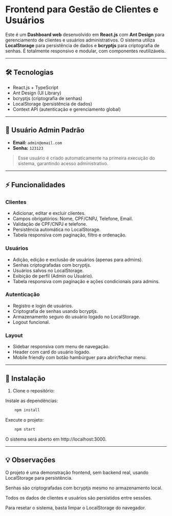 # Frontend para Gestão de Clientes e Usuários

Este é um **Dashboard web** desenvolvido em **React.js** com **Ant Design** para gerenciamento de clientes e usuários administrativos. O sistema utiliza **LocalStorage** para persistência de dados e **bcryptjs** para criptografia de senhas. É totalmente responsivo e modular, com componentes reutilizáveis.

---

## 🛠️ Tecnologias

- React.js + TypeScript  
- Ant Design (UI Library)  
- bcryptjs (criptografia de senhas)  
- LocalStorage (persistência de dados)  
- Context API (autenticação e gerenciamento global)

---

## 🔑 Usuário Admin Padrão

- **Email:** `admin@email.com`  
- **Senha:** `123123`  
> Esse usuário é criado automaticamente na primeira execução do sistema, garantindo acesso administrativo.

---

## ⚡ Funcionalidades

### Clientes
- Adicionar, editar e excluir clientes.  
- Campos obrigatórios: Nome, CPF/CNPJ, Telefone, Email.  
- Validação de CPF/CNPJ e telefone.  
- Persistência automática no LocalStorage.  
- Tabela responsiva com paginação, filtro e ordenação.

### Usuários
- Adição, edição e exclusão de usuários (apenas para admins).  
- Senhas criptografadas com bcryptjs.  
- Usuários salvos no LocalStorage.  
- Exibição de perfil (Admin ou Usuário).  
- Tabela responsiva com paginação e ações condicionais para admins.

### Autenticação
- Registro e login de usuários.  
- Criptografia de senhas usando bcryptjs.  
- Armazenamento seguro do usuário logado no LocalStorage.  
- Logout funcional.

### Layout
- Sidebar responsiva com menu de navegação.  
- Header com card do usuário logado.  
- Mobile friendly com botão hambúrguer para abrir/fechar menu.

---

## 🚀 Instalação

1. Clone o repositório:

Instale as dependências:

```bash
    npm install
```

Execute o projeto:

```bash
    npm start
```

O sistema será aberto em http://localhost:3000.

---

## 💡 Observações

O projeto é uma demonstração frontend, sem backend real, usando LocalStorage para persistência.

Senhas são criptografadas com bcryptjs mesmo no armazenamento local.

Todos os dados de clientes e usuários são persistidos entre sessões.

Para resetar o sistema, basta limpar o LocalStorage do navegador.